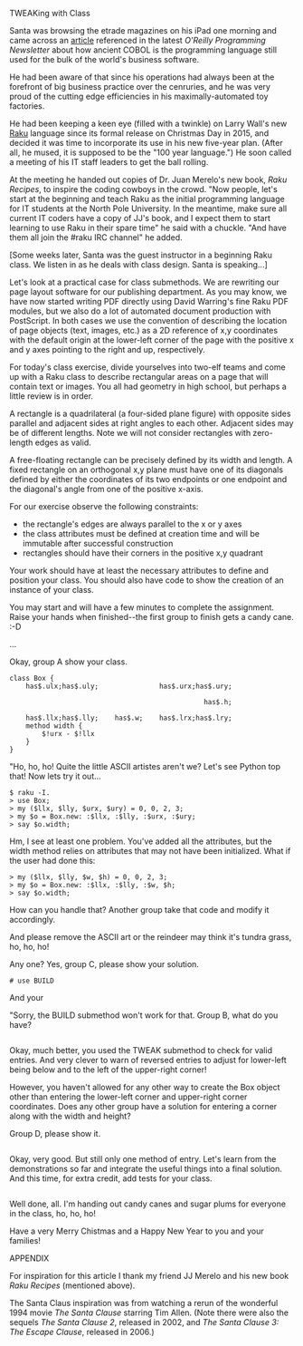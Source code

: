 TWEAKing with Class

Santa was browsing the etrade magazines on his iPad one morning and
came across an [article](https://www.wealthsimple.com/en-ca/magazine/cobol-controls-your-money?utm_medium=email&utm_source=topic+optin&utm_campaign=awareness&utm_content=20201121+prog+nl&mkt_tok=eyJpIjoiTmpWa1pEWTJNRE13WldZNSIsInQiOiJJXC9PQ1JRQWRvdjNhMWhHS0NmdHFnVE9kNGQ0Z3h5RXpMWm0wN0VlVHFYb1pvNTRrbUdlSVE0a09CSTAxKzVuVVltbzBtUjdKb3RzYVp5Z240Q2x1WUhhQlByWmRQNUJyNFBcL0d6c0Y1NGRXbU0yWUtHQ2xtN0luR0RIV3JtWjFjIn0%3D)
referenced in the latest *O'Reilly Programming Newsletter*
about how ancient COBOL
is the programming language still used for the bulk of the world's business software.

He had been aware of that since his operations had
always been at the forefront of big business practice
over the cenruries, and he was very proud of the cutting edge
efficiencies in his maximally-automated toy factories.

He had been keeping a keen eye (filled with a twinkle) on Larry
Wall's new [Raku](https://raku.org) language since its formal release on Christmas Day in
2015, and decided it was time to incorporate its use in his
new five-year plan. (After all, he mused, it is supposed
to be the "100 year language.") He soon called a meeting of his IT staff
leaders to get the ball rolling.

At the meeting he handed out copies of Dr. Juan Merelo's new book, *Raku Recipes*,
to inspire the coding cowboys in the crowd. "Now people, let's start
at the beginning and teach Raku as the initial programming
language for IT students at the North Pole University. In the meantime, make
sure all current IT coders have a copy of JJ's book, and I expect them
to start learning to use Raku in their spare time" he said with a chuckle.
"And have them all join the \#raku IRC channel" he added.

[Some weeks later, Santa was the guest instructor in a beginning Raku class. We
listen in as he deals with class design. Santa is speaking...]

Let's look at a practical case for class submethods. We are
rewriting our page layout software for our publishing department.
As you may know, we have now started writing PDF directly using David Warring's
fine Raku PDF modules, but we also do a lot of automated document production
with PostScript. In both cases we use the convention of
describing the location of page objects (text, images, etc.) as a 2D reference of x,y
coordinates with the default origin at the lower-left corner
of the page with the positive x and y axes pointing to the right and up, respectively.

For today's class exercise, divide yourselves into two-elf teams and
come up with a Raku class to describe
rectangular areas on a page that will contain text or images. You all
had geometry in high school, but perhaps a little review is in order.

A rectangle is a quadrilateral (a four-sided plane figure) with opposite
sides parallel and adjacent sides at right angles to each other. Adjacent
sides may be of different lengths. Note we will not consider rectangles
with zero-length edges as valid.

A free-floating rectangle can be precisely defined by its width and length.
A fixed rectangle on an orthogonal x,y plane must have one of its diagonals
defined by either the coordinates of its two endpoints or one endpoint and
the diagonal's angle from one of the positive x-axis.

For our exercise observe the following constraints:

+ the rectangle's edges are always parallel to the x or y axes
+ the class attributes must be defined at creation time and will be immutable after successful construction
+ rectangles should have their corners in the positive x,y quadrant

Your work should have at least the necessary attributes to define and position
your class. You should also have code to show the creation of an instance of your class.

You may start and will have a few minutes to complete the
assignment. Raise your hands when finished--the first group to finish
gets a candy cane. :-D

...

Okay, group A show your class.

<!-- sol 1 -->
~~~
class Box {
    has$.ulx;has$.uly;               has$.urx;has$.ury;

                                                has$.h;

    has$.llx;has$.lly;    has$.w;    has$.lrx;has$.lry;
    method width {
        $!urx - $!llx
    }
}
~~~

"Ho, ho, ho! Quite the little ASCII artistes aren't we? Let's see Python top that! Now lets try it out...

<!-- test 1 -->
~~~
$ raku -I.
> use Box;
> my ($llx, $lly, $urx, $ury) = 0, 0, 2, 3;
> my $o = Box.new: :$llx, :$lly, :$urx, :$ury;
> say $o.width;
~~~

Hm, I see at least one problem. You've added all the attributes, but the width method relies on attributes
that may not have been initialized. What if the user had done this:

~~~
> my ($llx, $lly, $w, $h) = 0, 0, 2, 3;
> my $o = Box.new: :$llx, :$lly, :$w, $h;
> say $o.width;
~~~

How can you handle that? Another group take that code and modify it accordingly. 

And please remove the ASCII art or the reindeer may think it's tundra grass, ho, ho, ho!

Any one? Yes, group C, please show your solution. 

<!-- sol 2-->
~~~
# use BUILD
~~~

And your 

"Sorry, the BUILD submethod won't work for that. Group B, what do you have?

<!-- sol 4-->
~~~
~~~

Okay, much better, you used the TWEAK submethod to check for valid entries. And very clever to warn
of reversed entries to adjust for lower-left being below and to the left of the upper-right corner!

However, you
haven't allowed for any other way to create the Box object other than entering
the lower-left corner and upper-right corner coordinates. Does any other group have a solution
for entering a corner along with the width and height?

Group D, please show it.

<!-- sol 5-->
~~~
~~~

Okay, very good. But still only one method of entry.
Let's learn from the demonstrations so far and integrate the useful things into a final
solution. And this time, for extra credit, add tests for your class.

<!-- sol 6-->
~~~
~~~

Well done, all. I'm handing out candy canes and sugar plums for everyone in the class, ho, ho, ho!

Have a very Merry Chistmas and a Happy New Year to you and your families!





APPENDIX

For inspiration for this article I thank my friend JJ Merelo and his
new book *Raku Recipes* (mentioned above).

The Santa Claus inspiration was from
watching a rerun of the wonderful 1994 movie *The Santa Clause* starring Tim Allen.
(Note there were also the sequels *The Santa Clause 2*, released in 2002, and
*The Santa Clause 3: The Escape Clause*, released in 2006.)
